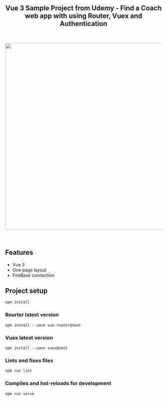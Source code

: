 <h2 align="center">Vue 3 Sample Project from Udemy - Find a Coach web app with using Router, Vuex and Authentication </h2>

</br>

<p align="center">
  <img src="https://user-images.githubusercontent.com/11271085/113692345-bf7c7980-96cd-11eb-8b57-990aa635fa7a.PNG" width="600">
</p>

</br>

## Features
- Vue 3
- One page layout 
- FireBase connection



## Project setup
```
npm install
```


### Rourter latest version
```
npm install --save vue-router@next
```


### Vuex latest version
```
npm install --save vuex@next
```


### Lints and fixes files
```
npm run lint
```


### Compiles and hot-reloads for development
```
npm run serve
```
